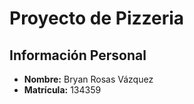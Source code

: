 # Proyecto de Pizzeria 

## Información Personal
- **Nombre:** Bryan Rosas Vázquez
- **Matrícula:** 134359